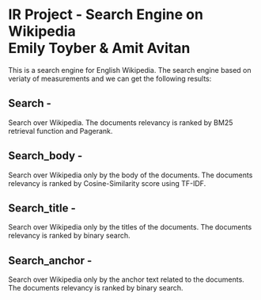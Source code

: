 # IR Project - Search Engine on Wikipedia  <br> Emily Toyber & Amit Avitan
This is a search engine for English Wikipedia.
The search engine based on veriaty of measurements and we can get the following results:
## Search - 
Search over Wikipedia. The documents relevancy is ranked by BM25 retrieval function and Pagerank.
## Search_body - 
Search over Wikipedia only by the body of the documents. The documents relevancy is ranked by Cosine-Similarity score using TF-IDF.
## Search_title - 
Search over Wikipedia only by the titles of the documents. The documents relevancy is ranked by binary search.
## Search_anchor - 
Search over Wikipedia only by the anchor text related to the documents. The documents relevancy is ranked by binary search.
